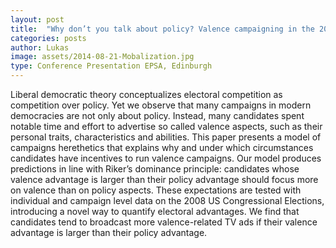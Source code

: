 ```yaml
---
layout: post
title:  "Why don’t you talk about policy? Valence campaigning in the 2008 US Congressional elections"
categories: posts
author: Lukas
image: assets/2014-08-21-Mobalization.jpg
type: Conference Presentation EPSA, Edinburgh
---
```

Liberal democratic theory conceptualizes electoral competition as competition over policy. Yet we observe
that many campaigns in modern democracies are not only about policy. Instead, many candidates spent
notable time and effort to advertise so called valence aspects, such as their personal traits, characteristics
and abilities. This paper presents a model of campaigns herethetics that explains why and under which
circumstances candidates have incentives to run valence campaigns. Our model produces predictions
in line with Riker’s dominance principle: candidates whose valence advantage is larger than their
policy advantage should focus more on valence than on policy aspects. These expectations are tested
with individual and campaign level data on the 2008 US Congressional Elections, introducing a novel
way to quantify electoral advantages. We find that candidates tend to broadcast more valence-related
TV ads if their valence advantage is larger than their policy advantage.